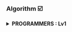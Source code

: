 ### Algorithm ☑️


<details>
  <summary> <b> PROGRAMMERS : Lv1</b> </summary>
<div markdown="1">
  <br>
  <li> 음양 더하기 <a href="https://programmers.co.kr/learn/courses/30/lessons/76501">Link</a></li>
  <li> 가운데 글자 가져오기 <a href="https://programmers.co.kr/learn/courses/30/lessons/12903">Link</a></li>
  <li> 내적 <a href="https://programmers.co.kr/learn/courses/30/lessons/70128">Link</a></li>
  <li> 실패율 <a href="https://programmers.co.kr/learn/courses/30/lessons/42889">Link</a></li>
  <li> 체육복 <a href="https://programmers.co.kr/learn/courses/30/lessons/42862">Link</a></li>
  <li> 같은 숫자는 싫어 <a href="https://programmers.co.kr/learn/courses/30/lessons/12906">Link</a></li>
  <li> 로또의 최고 순위와 최저 순위 <a href="https://programmers.co.kr/learn/courses/30/lessons/77484">Link</a></li>
  <li> 모의고사 <a href="https://programmers.co.kr/learn/courses/30/lessons/42840">Link</a></li>
  <li> K번째수 <a href="https://programmers.co.kr/learn/courses/30/lessons/42748">Link</a></li>
  <li> 폰켓몬 <a href="https://programmers.co.kr/learn/courses/30/lessons/1845">Link</a></li>
  <li> 두 정수 사이의 합 <a href="https://programmers.co.kr/learn/courses/30/lessons/12912">Link</a></li>
  <li> 키패드 누르기 <a href="https://programmers.co.kr/learn/courses/30/lessons/67256">Link</a></li>
  <li> 신규 아이디 추천 <a href="https://programmers.co.kr/learn/courses/30/lessons/72410">Link</a></li>
  <li> 두 개 뽑아서 더하기 <a href="https://programmers.co.kr/learn/courses/30/lessons/68644">Link</a></li>
  <li> 3진법 뒤집기 <a href="https://programmers.co.kr/learn/courses/30/lessons/68935">Link</a></li>
</div>
</details>
